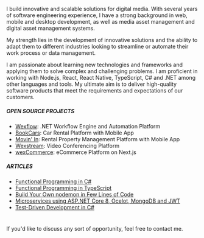 <!--<picture>
  <source media="(prefers-color-scheme: dark)" srcset="https://raw.githubusercontent.com/aelassas/aelassas/output/github-snake-dark.svg" />
  <source media="(prefers-color-scheme: light)" srcset="https://raw.githubusercontent.com/aelassas/aelassas/output/github-snake.svg" />
  <img alt="github-snake" src="https://raw.githubusercontent.com/aelassas/aelassas/output/github-snake.svg" />
</picture>-->

I build innovative and scalable solutions for digital media. With several years of software engineering experience, I have a strong background in web, mobile and desktop development, as well as media asset management and digital asset management systems.

My strength lies in the development of innovative solutions and the ability to adapt them to different industries looking to streamline or automate their work process or data management.

I am passionate about learning new technologies and frameworks and applying them to solve complex and challenging problems. I am proficient in working with Node.js, React, React Native, TypeScript, C# and .NET among other languages and tools. My ultimate aim is to deliver high-quality software products that meet the requirements and expectations of our customers.

##### OPEN SOURCE PROJECTS
* [Wexflow](https://github.com/aelassas/wexflow): .NET Workflow Engine and Automation Platform
* [BookCars](https://github.com/aelassas/bookcars): Car Rental Platform with Mobile App
* [Movin' In](https://github.com/aelassas/movinin): Rental Property Management Platform with Mobile App
* [Wexstream](https://github.com/aelassas/wexstream): Video Conferencing Platform
* [wexCommerce](https://github.com/aelassas/wexcommerce): eCommerce Platform on Next.js

##### ARTICLES
* [Functional Programming in C#](https://www.codeproject.com/Articles/5370282/Functional-Programming-in-Csharp-2)
* [Functional Programming in TypeScript](https://www.codeproject.com/Articles/5370374/Functional-Programming-in-TypeScript)
* [Build Your Own nodemon in Few Lines of Code](https://www.codeproject.com/Tips/5350523/Build-Your-Own-nodemon-in-Few-Lines-of-Code)
* [Microservices using ASP.NET Core 8, Ocelot, MongoDB and JWT](https://www.codeproject.com/Articles/5370795/Microservices-using-ASP-NET-Core-8-Ocelot-MongoDB)
* [Test-Driven Development in C#](https://www.codeproject.com/Articles/5374061/Test-Driven-Development-in-Csharp)

#
If you'd like to discuss any sort of opportunity, feel free to contact me.
